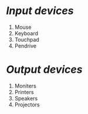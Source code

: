 # _Input devices_
1. Mouse
2. Keyboard
3. Touchpad
4. Pendrive

# _Output devices_
1. Moniters
2. Printers 
3. Speakers 
4. Projectors
